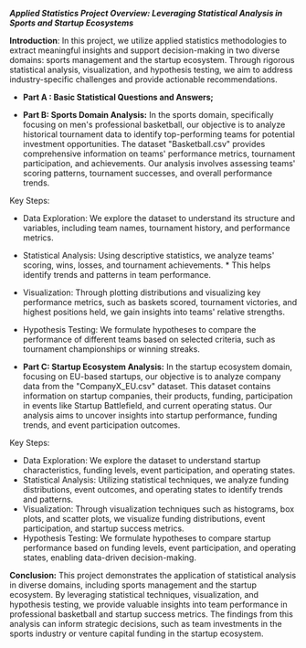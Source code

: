 _**Applied Statistics Project Overview: Leveraging Statistical Analysis in Sports and Startup Ecosystems**_

**Introduction**:
In this project, we utilize applied statistics methodologies to extract meaningful insights and support decision-making in two diverse domains: sports management and the startup ecosystem. Through rigorous statistical analysis, visualization, and hypothesis testing, we aim to address industry-specific challenges and provide actionable recommendations.

* **Part A : Basic Statistical Questions and Answers;**

* **Part B: Sports Domain Analysis:**
In the sports domain, specifically focusing on men's professional basketball, our objective is to analyze historical tournament data to identify top-performing teams for potential investment opportunities. The dataset "Basketball.csv" provides comprehensive information on teams' performance metrics, tournament participation, and achievements. Our analysis involves assessing teams' scoring patterns, tournament successes, and overall performance trends.

Key Steps:

* Data Exploration: We explore the dataset to understand its structure and variables, including team names, tournament history, and performance metrics.
* Statistical Analysis: Using descriptive statistics, we analyze teams' scoring, wins, losses, and tournament achievements. * This helps identify trends and patterns in team performance.
* Visualization: Through plotting distributions and visualizing key performance metrics, such as baskets scored, tournament victories, and highest positions held, we gain insights into teams' relative strengths.
* Hypothesis Testing: We formulate hypotheses to compare the performance of different teams based on selected criteria, such as tournament championships or winning streaks.


* **Part C: Startup Ecosystem Analysis:**
In the startup ecosystem domain, focusing on EU-based startups, our objective is to analyze company data from the "CompanyX_EU.csv" dataset. This dataset contains information on startup companies, their products, funding, participation in events like Startup Battlefield, and current operating status. Our analysis aims to uncover insights into startup performance, funding trends, and event participation outcomes.

Key Steps:

* Data Exploration: We explore the dataset to understand startup characteristics, funding levels, event participation, and operating states.
* Statistical Analysis: Utilizing statistical techniques, we analyze funding distributions, event outcomes, and operating states to identify trends and patterns.
* Visualization: Through visualization techniques such as histograms, box plots, and scatter plots, we visualize funding distributions, event participation, and startup success metrics.
* Hypothesis Testing: We formulate hypotheses to compare startup performance based on funding levels, event participation, and operating states, enabling data-driven decision-making.


**Conclusion:**
This project demonstrates the application of statistical analysis in diverse domains, including sports management and the startup ecosystem. By leveraging statistical techniques, visualization, and hypothesis testing, we provide valuable insights into team performance in professional basketball and startup success metrics. The findings from this analysis can inform strategic decisions, such as team investments in the sports industry or venture capital funding in the startup ecosystem.
